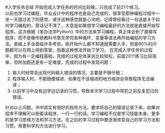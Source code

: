 #入学任务总结
开始完成入学任务的时间比较晚，只完成了前21个练习。  
以前也学习过编程，毕业设计中的程序也是自己完成的，很享受那种编程过程中一坐一天就过去了的感觉，或许这种感觉就是心流吧。记得曾经看过一句话是关于如何学习编程的，原话记不清了，大意是如果想学习编程最好的方法就是直接开始写程序。这次根据《笨办法学Python》中的方法来学习编程，真正体会到了直接写程序，而不是像传统教科书里先学完各种循环、变量等语法再开始编程的学习方法。直接上手会面临许多考验，刚开始什么都不知道就需要入手，但是90%的问题都可以在网上得到答案，抱着这种想法开始了学习。
在完成入学任务的过程中，因为有一定编程基础，完成的过程总体来说比较轻松，前面20个练习比较简单，但附加题还是有一定难度，完成的过程中发现问题：  
1. 输入时经常会出现代码输入错误的情况，主要是不够仔细；  
2. 程序输入时，不能随便缩进，如果在不该缩进的地方缩进会导致程序无法编译；  
3. 以前学习中没有边学边记录的习惯，导致本次学习过程中常犯之前反复犯过的错误。

针对以上问题，书中其实有很好的指导方法，要求将自己的错误记录下来，如果对程序不理解可以倒着读程序，一行一行的读。学习编程不仅是学习技能本身，更多的是学习思维方法和学习方法。在之后的学习过程中要逐渐改变自己的学习方法和习惯，用更科学的方法进行学习。
